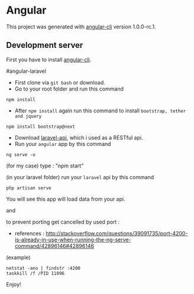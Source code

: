 # Angular

This project was generated with [angular-cli](https://github.com/angular/angular-cli) version 1.0.0-rc.1.

## Development server
First you have to install [angular-cli](https://github.com/angular/angular-cli).

#angular-laravel
- First clone via `git bash` or download.
- Go to your root folder and run this command
```
npm install
```
- After `npm install` again run this command to install `bootstrap, tether and jquery`
```
npm install bootstrap@next
```
- Download [laravel-api](https://github.com/eliyas5044/laravel-api), which i used as a RESTful api.
- Run your `angular` app by this command
```
ng serve -o 
```
(for my case) type :  "npm start"

(in your laravel folder)
run your `laravel` api by this command
```
php artisan serve
```
You will see this app will load data from your api.

and 

to prevent porting get cancelled by used port : 

- references : http://stackoverflow.com/questions/39091735/port-4200-is-already-in-use-when-running-the-ng-serve-command/42896146#42896146

(example) 
```
netstat -ano | findstr :4200
taskkill /f /PID 11096
```
Enjoy!
